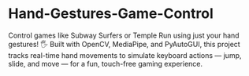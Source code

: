 # Hand-Gestures-Game-Control
Control games like Subway Surfers or Temple Run using just your hand gestures! 🖐️ Built with OpenCV, MediaPipe, and PyAutoGUI, this project tracks real-time hand movements to simulate keyboard actions — jump, slide, and move — for a fun, touch-free gaming experience.
